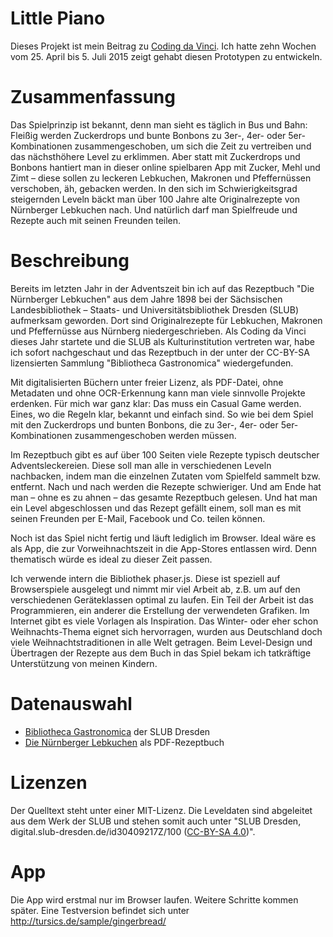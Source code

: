 # Little Piano

Dieses Projekt ist mein Beitrag zu [Coding da Vinci](http://codingdavinci.de/). Ich hatte zehn Wochen vom 25. April bis 5. Juli 2015 zeigt gehabt diesen Prototypen zu entwickeln.

# Zusammenfassung

Das Spielprinzip ist bekannt, denn man sieht es täglich in Bus und Bahn: Fleißig werden Zuckerdrops und bunte Bonbons zu 3er-, 4er- oder 5er-Kombinationen zusammengeschoben, um sich die Zeit zu vertreiben und das nächsthöhere Level zu erklimmen. Aber statt mit Zuckerdrops und Bonbons hantiert man in dieser online spielbaren App mit Zucker, Mehl und Zimt – diese sollen zu leckeren Lebkuchen, Makronen und Pfeffernüssen verschoben, äh, gebacken werden. In den sich im Schwierigkeitsgrad steigernden Leveln bäckt man über 100 Jahre alte Originalrezepte von Nürnberger Lebkuchen nach. Und natürlich darf man Spielfreude und Rezepte auch mit seinen Freunden teilen.

# Beschreibung

Bereits im letzten Jahr in der Adventszeit bin ich auf das Rezeptbuch "Die Nürnberger Lebkuchen" aus dem Jahre 1898 bei der Sächsischen Landesbibliothek – Staats- und Universitätsbibliothek Dresden (SLUB) aufmerksam geworden. Dort sind Originalrezepte für Lebkuchen, Makronen und Pfeffernüsse aus Nürnberg niedergeschrieben. Als Coding da Vinci dieses Jahr startete und die SLUB als Kulturinstitution vertreten war, habe ich sofort nachgeschaut und das Rezeptbuch in der unter der CC-BY-SA lizensierten Sammlung "Bibliotheca Gastronomica" wiedergefunden.

Mit digitalisierten Büchern unter freier Lizenz, als PDF-Datei, ohne Metadaten und ohne OCR-Erkennung kann man viele sinnvolle Projekte erdenken. Für mich war ganz klar: Das muss ein Casual Game werden. Eines, wo die Regeln klar, bekannt und einfach sind. So wie bei dem Spiel mit den Zuckerdrops und bunten Bonbons, die zu 3er-, 4er- oder 5er-Kombinationen zusammengeschoben werden müssen.

Im Rezeptbuch gibt es auf über 100 Seiten viele Rezepte typisch deutscher Adventsleckereien. Diese soll man alle in verschiedenen Leveln nachbacken, indem man die einzelnen Zutaten vom Spielfeld sammelt bzw. entfernt. Nach und nach werden die Rezepte schwieriger. Und am Ende hat man – ohne es zu ahnen – das gesamte Rezeptbuch gelesen. Und hat man ein Level abgeschlossen und das Rezept gefällt einem, soll man es mit seinen Freunden per E-Mail, Facebook und Co. teilen können.

Noch ist das Spiel nicht fertig und läuft lediglich im Browser. Ideal wäre es als App, die zur Vorweihnachtszeit in die App-Stores entlassen wird. Denn thematisch würde es ideal zu dieser Zeit passen.

Ich verwende intern die Bibliothek phaser.js. Diese ist speziell auf Browserspiele ausgelegt und nimmt mir viel Arbeit ab, z.B. um auf den verschiedenen Geräteklassen optimal zu laufen. Ein Teil der Arbeit ist das Programmieren, ein anderer die Erstellung der verwendeten Grafiken. Im Internet gibt es viele Vorlagen als Inspiration. Das Winter- oder eher schon Weihnachts-Thema eignet sich hervorragen, wurden aus Deutschland doch viele Weihnachtstraditionen in alle Welt getragen. Beim Level-Design und Übertragen der Rezepte aus dem Buch in das Spiel bekam ich tatkräftige Unterstützung von meinen Kindern.

# Datenauswahl

* [Bibliotheca Gastronomica](http://codingdavinci.de/daten/#slub-dresden) der SLUB Dresden
* [Die Nürnberger Lebkuchen](http://digital.slub-dresden.de/werkansicht/dlf/12327/) als PDF-Rezeptbuch

# Lizenzen

Der Quelltext steht unter einer MIT-Lizenz. Die Leveldaten sind abgeleitet aus dem Werk der SLUB und stehen somit auch unter "SLUB Dresden, digital.slub-dresden.de/id30409217Z/100 ([CC-BY-SA 4.0](http://creativecommons.org/licenses/by-sa/4.0/deed.de))".

# App

Die App wird erstmal nur im Browser laufen. Weitere Schritte kommen später. Eine Testversion befindet sich unter http://tursics.de/sample/gingerbread/
